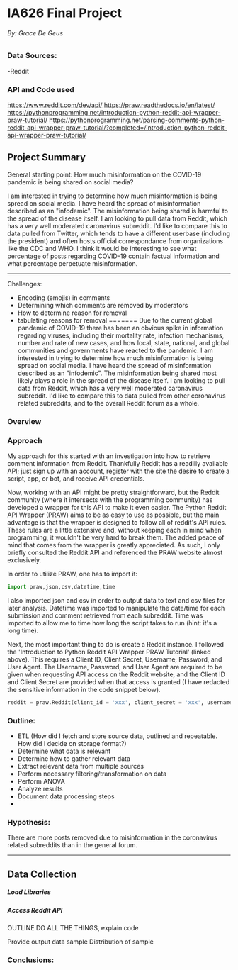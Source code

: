 # IA626 Final Project
###### By: Grace De Geus
### Data Sources:
-Reddit
### API and Code used
https://www.reddit.com/dev/api/
https://praw.readthedocs.io/en/latest/
https://pythonprogramming.net/introduction-python-reddit-api-wrapper-praw-tutorial/
https://pythonprogramming.net/parsing-comments-python-reddit-api-wrapper-praw-tutorial/?completed=/introduction-python-reddit-api-wrapper-praw-tutorial/

## Project Summary
General starting point: How much misinformation on the COVID-19 pandemic is being shared on social media?


I am interested in trying to determine how much misinformation is being spread on social media. I have heard the spread of misinformation described as an "infodemic". The misinformation being shared is harmful to the spread of the disease itself. I am looking to pull data from Reddit, which has a very well moderated caronavirus subreddit. I'd like to compare this to data pulled from Twitter, which tends to have a different userbase (including the president) and often hosts official correspondance from organizations like the CDC and WHO. I think it would be interesting to see what percentage of posts regarding COVID-19 contain factual information and what percentage perpetuate misinformation. 


------------------------------
Challenges: 
- Encoding (emojis) in comments
- Determining which comments are removed by moderators
- How to determine reason for removal
- tabulating reasons for removal
=======
Due to the current global pandemic of COVID-19 there has been an obvious spike in information regarding viruses, including their mortality rate, infection mechanisms, number and rate of new cases, and how local, state, national, and global communities and governments have reacted to the pandemic. I am interested in trying to determine how much misinformation is being spread on social media. I have heard the spread of misinformation described as an "infodemic". The misinformation being shared most likely plays a role in the spread of the disease itself. I am looking to pull data from Reddit, which has a very well moderated caronavirus subreddit. I'd like to compare this to data pulled from other coronavirus related subreddits, and to the overall Reddit forum as a whole.
### Overview

### Approach
My approach for this started with an investigation into how to retrieve comment information from Reddit. Thankfully Reddit has a readilly available API; just sign up with an account, register with the site the desire to create a script, app, or bot, and receive API credentials.

Now, working with an API might be pretty straightforward, but the Reddit community (where it intersects with the programming community) has developed a wrapper for this API to make it even easier. The Python Reddit API Wrapper (PRAW) aims to be as easy to use as possible, but the main advantage is that the wrapper is designed to follow all of reddit's API rules. These rules are a little extensive and, without keeping each in mind when programming, it wouldn't be very hard to break them. The added peace of mind that comes from the wrapper is greatly appreciated. As such, I only briefly consulted the Reddit API and referenced the PRAW website almost exclusively.

In order to utilize PRAW, one has to import it:
```python
import praw,json,csv,datetime,time
```
I also imported json and csv in order to output data to text and csv files for later analysis. Datetime was imported to manipulate the date/time for each submission and comment retrieved from each subreddit. Time was imported to allow me to time how long the script takes to run (hint: it's a long time).

Next, the most important thing to do is create a Reddit instance. I followed the 'Introduction to Python Reddit API Wrapper PRAW Tutorial' (linked above). This requires a Client ID, Client Secret, Username, Password, and User Agent. The Username, Password, and User Agent are required to be given when requesting API access on the Reddit website, and the Client ID and Client Secret are provided when that access is granted (I have redacted the sensitive information in the code snippet below). 
```python
reddit = praw.Reddit(client_id = 'xxx', client_secret = 'xxx', username = 'Ia626_Final', password = 'xxx', user_agent = 'IA626')
```





### Outline:
- ETL (How did I fetch and store source data, outlined and repeatable. How did I decide on storage format?)
- Determine what data is relevant
- Determine how to gather relevant data
- Extract relevant data from multiple sources
- Perform necessary filtering/transformation on data
- Perform ANOVA
- Analyze results
- Document data processing steps
- 

 ### Hypothesis: 
 There are more posts removed due to misinformation in the coronavirus related subreddits than in the general forum.
 
 ---
 ## Data Collection
 ##### Load Libraries
 
 ##### Access Reddit API
 
 OUTLINE DO ALL THE THINGS, explain code
 
 Provide output data sample
 Distribution of sample
 
 
 ### Conclusions:

